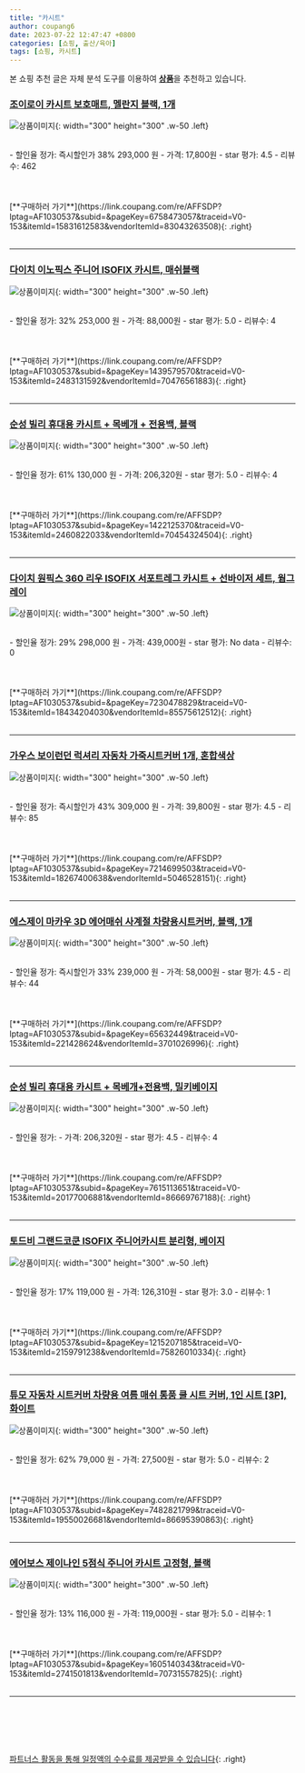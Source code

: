 ```yaml
---
title: "카시트"
author: coupang6
date: 2023-07-22 12:47:47 +0800
categories: [쇼핑, 출산/육아]
tags: [쇼핑, 카시트]
---
```


본 쇼핑 추천 글은 자체 분석 도구를 이용하여 [**상품**](https://link.coupang.com/a/bao1ui)을 추천하고 있습니다.

### [조이로이 카시트 보호매트, 멜란지 블랙, 1개](https://link.coupang.com/re/AFFSDP?lptag=AF1030537&subid=&pageKey=6758473057&traceid=V0-153&itemId=15831612583&vendorItemId=83043263508)

![상품이미지](https://thumbnail8.coupangcdn.com/thumbnails/remote/230x230ex/image/vendor_inventory/807b/03467ef92533a14a3ebb7073b62e374b50415c3575710c8f79206c97bfa2.jpg){: width="300" height="300" .w-50 .left}


<br>
- 할인율 정가: 즉시할인가 38%  293,000   원
- 가격: 17,800원
- star 평가: 4.5
- 리뷰수: 462
<br>
<br>
<br>
<br>
[**구매하러 가기**](https://link.coupang.com/re/AFFSDP?lptag=AF1030537&subid=&pageKey=6758473057&traceid=V0-153&itemId=15831612583&vendorItemId=83043263508){: .right}
<br>
<br>

---

### [다이치 이노픽스 주니어 ISOFIX 카시트, 매쉬블랙](https://link.coupang.com/re/AFFSDP?lptag=AF1030537&subid=&pageKey=1439579570&traceid=V0-153&itemId=2483131592&vendorItemId=70476561883)

![상품이미지](https://thumbnail8.coupangcdn.com/thumbnails/remote/230x230ex/image/retail/images/1133702554717244-d31af72a-b68a-46bf-8354-57f0625953d0.jpg){: width="300" height="300" .w-50 .left}


<br>
- 할인율 정가: 32%  253,000   원
- 가격: 88,000원
- star 평가: 5.0
- 리뷰수: 4
<br>
<br>
<br>
<br>
[**구매하러 가기**](https://link.coupang.com/re/AFFSDP?lptag=AF1030537&subid=&pageKey=1439579570&traceid=V0-153&itemId=2483131592&vendorItemId=70476561883){: .right}
<br>
<br>

---

### [순성 빌리 휴대용 카시트 + 목베개 + 전용백, 블랙](https://link.coupang.com/re/AFFSDP?lptag=AF1030537&subid=&pageKey=1422125370&traceid=V0-153&itemId=2460822033&vendorItemId=70454324504)

![상품이미지](https://thumbnail10.coupangcdn.com/thumbnails/remote/230x230ex/image/retail/images/1108194283703192-e7c20917-eed2-4de5-a1a5-ec63cb49a3e3.jpg){: width="300" height="300" .w-50 .left}


<br>
- 할인율 정가: 61%  130,000   원
- 가격: 206,320원
- star 평가: 5.0
- 리뷰수: 4
<br>
<br>
<br>
<br>
[**구매하러 가기**](https://link.coupang.com/re/AFFSDP?lptag=AF1030537&subid=&pageKey=1422125370&traceid=V0-153&itemId=2460822033&vendorItemId=70454324504){: .right}
<br>
<br>

---

### [다이치 원픽스 360 리우 ISOFIX 서포트레그 카시트 + 선바이저 세트, 웜그레이](https://link.coupang.com/re/AFFSDP?lptag=AF1030537&subid=&pageKey=7230478829&traceid=V0-153&itemId=18434204030&vendorItemId=85575612512)

![상품이미지](https://thumbnail9.coupangcdn.com/thumbnails/remote/230x230ex/image/retail/images/2023/04/06/13/3/59f730d0-c17d-4c53-99e7-2e7a3e9e79f6.jpg){: width="300" height="300" .w-50 .left}


<br>
- 할인율 정가: 29%  298,000   원
- 가격: 439,000원
- star 평가: No data
- 리뷰수: 0
<br>
<br>
<br>
<br>
[**구매하러 가기**](https://link.coupang.com/re/AFFSDP?lptag=AF1030537&subid=&pageKey=7230478829&traceid=V0-153&itemId=18434204030&vendorItemId=85575612512){: .right}
<br>
<br>

---

### [가우스 보이런던 럭셔리 자동차 가죽시트커버 1개, 혼합색상](https://link.coupang.com/re/AFFSDP?lptag=AF1030537&subid=&pageKey=7214699503&traceid=V0-153&itemId=18267400638&vendorItemId=5046528151)

![상품이미지](https://thumbnail9.coupangcdn.com/thumbnails/remote/230x230ex/image/vendor_inventory/94ad/758254729993b55d812c4d2d307e9d53605b3c3f2979b8747c0b9eb0c5c9.jpg){: width="300" height="300" .w-50 .left}


<br>
- 할인율 정가: 즉시할인가 43%  309,000   원
- 가격: 39,800원
- star 평가: 4.5
- 리뷰수: 85
<br>
<br>
<br>
<br>
[**구매하러 가기**](https://link.coupang.com/re/AFFSDP?lptag=AF1030537&subid=&pageKey=7214699503&traceid=V0-153&itemId=18267400638&vendorItemId=5046528151){: .right}
<br>
<br>

---

### [에스제이 마카우 3D 에어매쉬 사계절 차량용시트커버, 블랙, 1개](https://link.coupang.com/re/AFFSDP?lptag=AF1030537&subid=&pageKey=65632449&traceid=V0-153&itemId=221428624&vendorItemId=3701026996)

![상품이미지](https://thumbnail7.coupangcdn.com/thumbnails/remote/230x230ex/image/retail/images/8332581755140-cf86f524-ad18-4d09-a4d9-3efb8415450c.jpg){: width="300" height="300" .w-50 .left}


<br>
- 할인율 정가: 즉시할인가 33%  239,000   원
- 가격: 58,000원
- star 평가: 4.5
- 리뷰수: 44
<br>
<br>
<br>
<br>
[**구매하러 가기**](https://link.coupang.com/re/AFFSDP?lptag=AF1030537&subid=&pageKey=65632449&traceid=V0-153&itemId=221428624&vendorItemId=3701026996){: .right}
<br>
<br>

---

### [순성 빌리 휴대용 카시트 + 목베개+전용백, 밀키베이지](https://link.coupang.com/re/AFFSDP?lptag=AF1030537&subid=&pageKey=7615113651&traceid=V0-153&itemId=20177006881&vendorItemId=86669767188)

![상품이미지](https://thumbnail8.coupangcdn.com/thumbnails/remote/230x230ex/image/retail/images/1499034617801568-fc23fee3-ca20-4534-a344-08bf87a042b4.jpg){: width="300" height="300" .w-50 .left}


<br>
- 할인율 정가: 
- 가격: 206,320원
- star 평가: 4.5
- 리뷰수: 4
<br>
<br>
<br>
<br>
[**구매하러 가기**](https://link.coupang.com/re/AFFSDP?lptag=AF1030537&subid=&pageKey=7615113651&traceid=V0-153&itemId=20177006881&vendorItemId=86669767188){: .right}
<br>
<br>

---

### [토드비 그랜드코쿤 ISOFIX 주니어카시트 분리형, 베이지](https://link.coupang.com/re/AFFSDP?lptag=AF1030537&subid=&pageKey=1215207185&traceid=V0-153&itemId=2159791238&vendorItemId=75826010334)

![상품이미지](https://thumbnail7.coupangcdn.com/thumbnails/remote/230x230ex/image/retail/images/2455552972862058-a17f82c2-57f0-4fb7-85c1-63c8b085e286.jpg){: width="300" height="300" .w-50 .left}


<br>
- 할인율 정가: 17%  119,000   원
- 가격: 126,310원
- star 평가: 3.0
- 리뷰수: 1
<br>
<br>
<br>
<br>
[**구매하러 가기**](https://link.coupang.com/re/AFFSDP?lptag=AF1030537&subid=&pageKey=1215207185&traceid=V0-153&itemId=2159791238&vendorItemId=75826010334){: .right}
<br>
<br>

---

### [튜모 자동차 시트커버 차량용 여름 매쉬 통품 쿨 시트 커버, 1인 시트 [3P], 화이트](https://link.coupang.com/re/AFFSDP?lptag=AF1030537&subid=&pageKey=7482821799&traceid=V0-153&itemId=19550026681&vendorItemId=86695390863)

![상품이미지](https://thumbnail8.coupangcdn.com/thumbnails/remote/230x230ex/image/vendor_inventory/4b85/295858075a8bb17857db39f049b4ca818089b8af80404cf2668598bedd3d.jpg){: width="300" height="300" .w-50 .left}


<br>
- 할인율 정가: 62%  79,000   원
- 가격: 27,500원
- star 평가: 5.0
- 리뷰수: 2
<br>
<br>
<br>
<br>
[**구매하러 가기**](https://link.coupang.com/re/AFFSDP?lptag=AF1030537&subid=&pageKey=7482821799&traceid=V0-153&itemId=19550026681&vendorItemId=86695390863){: .right}
<br>
<br>

---

### [에어보스 제이나인 5점식 주니어 카시트 고정형, 블랙](https://link.coupang.com/re/AFFSDP?lptag=AF1030537&subid=&pageKey=1605140343&traceid=V0-153&itemId=2741501813&vendorItemId=70731557825)

![상품이미지](https://thumbnail8.coupangcdn.com/thumbnails/remote/230x230ex/image/retail/images/5985351744220668-8841468f-b7c7-4554-847b-0a3fd0026962.jpg){: width="300" height="300" .w-50 .left}


<br>
- 할인율 정가: 13%  116,000   원
- 가격: 119,000원
- star 평가: 5.0
- 리뷰수: 1
<br>
<br>
<br>
<br>
[**구매하러 가기**](https://link.coupang.com/re/AFFSDP?lptag=AF1030537&subid=&pageKey=1605140343&traceid=V0-153&itemId=2741501813&vendorItemId=70731557825){: .right}
<br>
<br>

---
<br><br><br><br><br> [파트너스 활동을 통해 일정액의 수수료를 제공받을 수 있습니다](https://link.coupang.com/a/bao1ui){: .right}